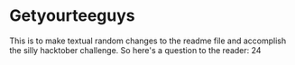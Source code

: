 # Getyourteeguys
This is to make textual random changes to the readme file and accomplish the silly hacktober challenge.
So here's a question to the reader: 
24
